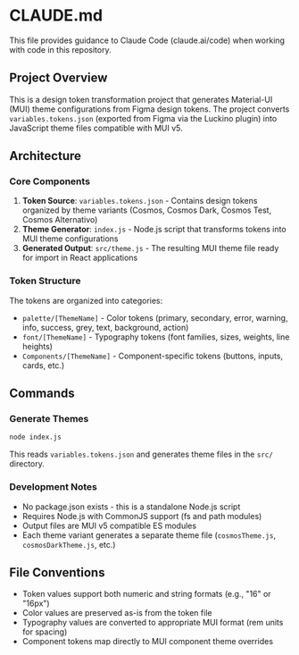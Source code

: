 # CLAUDE.md

This file provides guidance to Claude Code (claude.ai/code) when working with code in this repository.

## Project Overview

This is a design token transformation project that generates Material-UI (MUI) theme configurations from Figma design tokens. The project converts `variables.tokens.json` (exported from Figma via the Luckino plugin) into JavaScript theme files compatible with MUI v5.

## Architecture

### Core Components

1. **Token Source**: `variables.tokens.json` - Contains design tokens organized by theme variants (Cosmos, Cosmos Dark, Cosmos Test, Cosmos Alternativo)
2. **Theme Generator**: `index.js` - Node.js script that transforms tokens into MUI theme configurations
3. **Generated Output**: `src/theme.js` - The resulting MUI theme file ready for import in React applications

### Token Structure

The tokens are organized into categories:
- `palette/[ThemeName]` - Color tokens (primary, secondary, error, warning, info, success, grey, text, background, action)
- `font/[ThemeName]` - Typography tokens (font families, sizes, weights, line heights)
- `Components/[ThemeName]` - Component-specific tokens (buttons, inputs, cards, etc.)

## Commands

### Generate Themes
```bash
node index.js
```
This reads `variables.tokens.json` and generates theme files in the `src/` directory.

### Development Notes

- No package.json exists - this is a standalone Node.js script
- Requires Node.js with CommonJS support (fs and path modules)
- Output files are MUI v5 compatible ES modules
- Each theme variant generates a separate theme file (`cosmosTheme.js`, `cosmosDarkTheme.js`, etc.)

## File Conventions

- Token values support both numeric and string formats (e.g., "16" or "16px")
- Color values are preserved as-is from the token file
- Typography values are converted to appropriate MUI format (rem units for spacing)
- Component tokens map directly to MUI component theme overrides